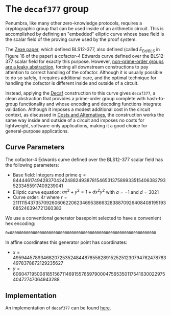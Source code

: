# The `decaf377` group

Penumbra, like many other zero-knowledge protocols, requires a cryptographic
group that can be used inside of an arithmetic circuit.  This is accomplished by
defining an "embedded" elliptic curve whose base field is the scalar field of
the proving curve used by the proof system.

The [Zexe paper][Zexe], which defined BLS12-377, also defined (called $E_{Ed/BLS}$ in Figure 16 of the paper) a
cofactor-4 Edwards curve defined over the BLS12-377 scalar field for exactly
this purpose.  However, [non-prime-order groups are a leaky
abstraction][why-ristretto], forcing all downstream constructions to pay
attention to correct handling of the cofactor.  Although it is usually possible
to do so safely, it requires additional care, and the optimal technique for
handling the cofactor is different inside and outside of a circuit.

Instead, applying the [Decaf] construction to this curve gives `decaf377`, a
clean abstraction that provides a prime-order group complete with hash-to-group
functionality and whose encoding and decoding functions integrate validation.
Although it imposes a modest additional cost in the circuit context, as
discussed in [Costs and Alternatives](./decaf377/costs.md), the
construction works the same way inside and outside of a circuit and imposes no
costs for lightweight, software-only applications, making it a good choice for
general-purpose applications.

## Curve Parameters

The cofactor-4 Edwards curve defined over the BLS12-377 scalar field has the
following parameters:

* Base field: Integers mod prime $q=8444461749428370424248824938781546531375899335154063827935233455917409239041$
* Elliptic curve equation: $ax^2 + y^2 = 1 + dx^2y^2$ with $a=-1$ and $d=3021$
* Curve order: $4r$ where $r=2111115437357092606062206234695386632838870926408408195193685246394721360383$

We use a conventional generator basepoint selected to have a convenient hex encoding: 

```
0x0800000000000000000000000000000000000000000000000000000000000000
``` 

In affine coordinates this generator point has coordinates:

* $x=4959445789346820725352484487855828915252512307947624787834978378872129235627$
* $y=6060471950081851567114691557659790004756535011754163002297540472747064943288$

## Implementation

An implementation of `decaf377` can be found [here][impl].

[why-ristretto]: https://ristretto.group/why_ristretto.html
[Decaf]: https://www.shiftleft.org/papers/decaf/
[impl]: https://github.com/penumbra-zone/decaf377
[Zexe]: https://eprint.iacr.org/2018/962